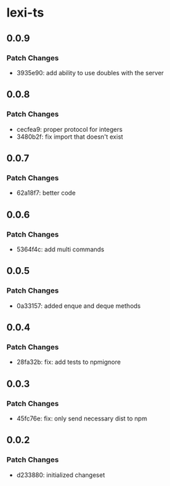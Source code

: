 # lexi-ts

## 0.0.9

### Patch Changes

- 3935e90: add ability to use doubles with the server

## 0.0.8

### Patch Changes

- cecfea9: proper protocol for integers
- 3480b2f: fix import that doesn't exist

## 0.0.7

### Patch Changes

- 62a18f7: better code

## 0.0.6

### Patch Changes

- 5364f4c: add multi commands

## 0.0.5

### Patch Changes

- 0a33157: added enque and deque methods

## 0.0.4

### Patch Changes

- 28fa32b: fix: add tests to npmignore

## 0.0.3

### Patch Changes

- 45fc76e: fix: only send necessary dist to npm

## 0.0.2

### Patch Changes

- d233880: initialized changeset
